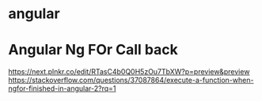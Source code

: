 # angular
# Angular Ng FOr Call back
https://next.plnkr.co/edit/RTasC4b0Q0H5zOu7TbXW?p=preview&preview
https://stackoverflow.com/questions/37087864/execute-a-function-when-ngfor-finished-in-angular-2?rq=1
